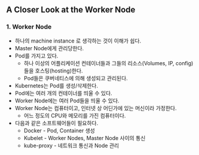## A Closer Look at the Worker Node

### 1. Worker Node

* 하나의 machine instance 로 생각하는 것이 이해가 쉽다.
* Master Node에게 관리당한다.
* Pod를 가지고 있다.
    * 하나 이상의 어플리케이션 컨테이너들과 그들의 리소스(Volumes, IP, config)들을 호스팅(hosting)한다.
    * Pod들은 쿠버네티스에 의해 생성되고 관리된다.
* Kubernetes는 Pod를 생성/삭제한다.
* Pod에는 여러 개의 컨테이너를 띄울 수 있다.
* Worker Node에는 여러 Pod들을 띄울 수 있다.
* Worker Node는 컴퓨터이고, 인터넷 상 어딘가에 있는 머신이라 가정한다.
    * 어느 정도의 CPU와 메모리를 가진 컴퓨터이다.
* 다음과 같은 소프트웨어들이 필요하다.
    * Docker - Pod, Container 생성
    * Kubelet - Worker Nodes, Master Node 사이의 통신
    * kube-proxy - 네트워크 통신과 Node 관리